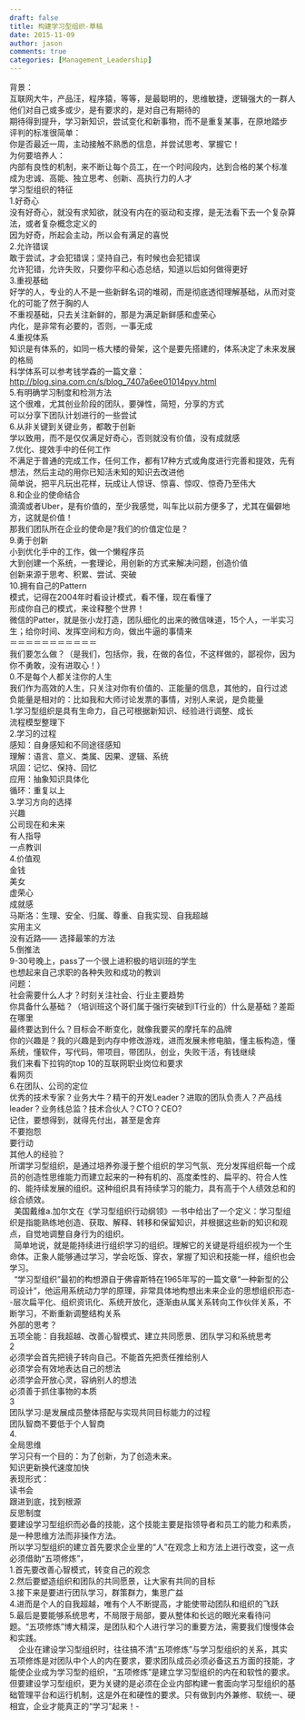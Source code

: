 ```yaml
---
draft: false
title: 构建学习型组织-草稿
date: 2015-11-09
author: jason
comments: true
categories: [Management_Leadership]
---
```

<div>背景：</div>
<div>互联网大牛，产品汪，程序猿，等等，是最聪明的，思维敏捷，逻辑强大的一群人</div>
<div>他们对自己或多或少，是有要求的，是对自己有期待的</div>
<div>期待得到提升，学习新知识，尝试变化和新事物，而不是重复某事，在原地踏步</div>
<div>评判的标准很简单：</div>
<div>你是否最近一周，主动接触不熟悉的信息，并尝试思考、掌握它！</div>
<div></div>
<div>为何要培养人：</div>
<div>内部有良性的机制，来不断让每个员工，在一个时间段内，达到合格的某个标准</div>
<div>成为忠诚、高能、独立思考、创新、高执行力的人才</div>
<div></div>
<div>学习型组织的特征</div>
<div>1.好奇心</div>
<div>没有好奇心，就没有求知欲，就没有内在的驱动和支撑，是无法看下去一个复杂算法，或者复杂概念定义的</div>
<div>因为好奇，所起会主动，所以会有满足的喜悦</div>
<div></div>
<div>2.允许错误</div>
<div>敢于尝试，才会犯错误；坚持自己，有时候也会犯错误</div>
<div>允许犯错，允许失败，只要你平和心态总结，知道以后如何做得更好</div>
<div></div>
<div>3.重视基础</div>
<div>好学的人，专业的人不是一些新鲜名词的堆砌，而是彻底透彻理解基础，从而对变化的可能了然于胸的人</div>
<div>不重视基础，只去关注新鲜的，那是为满足新鲜感和虚荣心</div>
<div>内化，是非常有必要的，否则，一事无成</div>
<div></div>
<div>4.重视体系</div>
<div>知识是有体系的，如同一栋大楼的骨架，这个是要先搭建的，体系决定了未来发展的格局</div>
<div>科学体系可以参考钱学森的一篇文章：<a href="http://blog.sina.com.cn/s/blog_7407a6ee01014pyv.html">http://blog.sina.com.cn/s/blog_7407a6ee01014pyv.html</a></div>
<div></div>
<div></div>
<div>5.有明确学习制度和检测方法</div>
<div>这个很难，尤其创业阶段的团队，要弹性，简短，分享的方式</div>
<div>可以分享下团队计划进行的一些尝试</div>
<div></div>
<div>6.从非关键到关键业务，都敢于创新</div>
<div>学以致用，而不是仅仅满足好奇心，否则就没有价值，没有成就感</div>
<div></div>
<div>7.优化、提效手中的任何工作</div>
<div>不满足于普通的完成工作，任何工作，都有17种方式或角度进行完善和提效，先有想法，然后主动的用你已知活未知的知识去改进他</div>
<div>简单说，把平凡玩出花样，玩成让人惊讶、惊喜、惊叹、惊奇乃至伟大</div>
<div></div>
<div>8.和企业的使命结合</div>
<div>滴滴或者Uber，是有价值的，至少我感觉，叫车比以前方便多了，尤其在偏僻地方，这就是价值！</div>
<div>那我们团队所在企业的使命是?我们的价值定位是？</div>
<div></div>
<div>9.勇于创新</div>
<div>小到优化手中的工作，做一个懒程序员</div>
<div>大到创建一个系统，一套理论，用创新的方式来解决问题，创造价值</div>
<div>创新来源于思考、积累、尝试、突破</div>
<div></div>
<div>10.拥有自己的Pattern</div>
<div>模式，记得在2004年时看设计模式，看不懂，现在看懂了</div>
<div>形成你自己的模式，来诠释整个世界！</div>
<div>微信的Patter，就是张小龙打造，团队细化的出来的微信味道，15个人，一半实习生；给你时间、发挥空间和方向，做出牛逼的事情来</div>
<div>＝＝＝＝＝＝＝＝＝＝＝</div>
<div>我们要怎么做？（是我们，包括你，我，在做的各位，不这样做的，鄙视你，因为你不勇敢，没有进取心！）</div>
<div></div>
<div>0.不是每个人都关注你的人生</div>
<div>我们作为高效的人生，只关注对你有价值的、正能量的信息，其他的，自行过滤</div>
<div>负能量是相对的：比如我和大师讨论发票的事情，对别人来说，是负能量</div>
<div></div>
<div>1.学习型组织是具有生命力，自己可根据新知识、经验进行调整、成长</div>
<div>流程模型整理下</div>
<div></div>
<div>2.学习的过程</div>
<div>感知：自身感知和不同途径感知</div>
<div>理解：语言、意义、类属、因果、逻辑、系统</div>
<div>巩固：记忆、保持、回忆</div>
<div>应用：抽象知识具体化</div>
<div>循环：重复以上</div>
<div></div>
<div>3.学习方向的选择</div>
<div>兴趣</div>
<div>公司现在和未来</div>
<div>有人指导</div>
<div>一点教训</div>
<div></div>
<div>4.价值观</div>
<div>金钱</div>
<div>美女</div>
<div>虚荣心</div>
<div>成就感</div>
<div>马斯洛：生理、安全、归属、尊重、自我实现、自我超越</div>
<div>实用主义</div>
<div></div>
<div>没有近路—— 选择最笨的方法</div>
<div></div>
<div>5.倒推法</div>
<div>9-30号晚上，pass了一个很上进积极的培训班的学生</div>
<div>也想起来自己求职的各种失败和成功的教训</div>
<div>问题：</div>
<div>社会需要什么人才？时刻关注社会、行业主要趋势</div>
<div>你具备什么基础？（培训班这个哥们属于强行突破到IT行业的）什么是基础？差距在哪里</div>
<div>最终要达到什么？目标会不断变化，就像我要买的摩托车的品牌</div>
<div>你的兴趣是？我的兴趣是到内存中修改游戏，进而发展未修电脑，懂主板构造，懂系统，懂软件，写代码，带项目，带团队，创业，失败干活，有钱继续</div>
<div></div>
<div>我们来看下拉钩的top 10的互联网职业岗位和要求</div>
<div></div>
<div>看网页</div>
<div></div>
<div>6.在团队、公司的定位</div>
<div>优秀的技术专家？业务大牛？精干的开发Leader？进取的团队负责人？产品线leader？业务线总监？技术合伙人？CTO？CEO?</div>
<div>记住，要想得到，就得先付出，甚至是舍弃</div>
<div></div>
<div>不要抱怨</div>
<div>要行动</div>
<div></div>
<div></div>
<div>其他人的经验？</div>
<div>所谓学习型组织，是通过培养弥漫于整个组织的学习气氛、充分发挥组织每一个成员的创造性思维能力而建立起来的一种有机的、高度柔性的、扁平的、符合人性的、能持续发展的组织。这种组织具有持续学习的能力，具有高于个人绩效总和的综合绩效。</div>
<div>  美国戴维a.加尔文在《学习型组织行动纲领》一书中给出了一个定义：学习型组织是指能熟练地创造、获取、解释、转移和保留知识，并根据这些新的知识和观点，自觉地调整自身行为的组织。</div>
<div>  简单地说，就是能持续进行组织学习的组织。理解它的关键是将组织视为一个生命体。正象人能够通过学习，学会吃饭、穿衣，掌握了知识和技能一样，组织也会学习。</div>
<div>  “学习型组织”最初的构想源自于佛睿斯特在1965年写的一篇文章“一种新型的公司设计”，他运用系统动力学的原理，非常具体地构想出未来企业的思想组织形态--层次扁平化、组织资讯化、系统开放化，逐渐由从属关系转向工作伙伴关系，不断学习，不断重新调整结构关系</div>
<div></div>
<div></div>
<div>外部的思考？</div>
<div>五项全能：自我超越、改善心智模式、建立共同愿景、团队学习和系统思考</div>
<div>2</div>
<div>必须学会首先把镜子转向自己。不能首先把责任推给别人</div>
<div>必须学会有效地表达自己的想法</div>
<div>必须学会开放心灵，容纳别人的想法</div>
<div>必须善于抓住事物的本质</div>
<div></div>
<div>3</div>
<div>团队学习:是发展成员整体搭配与实现共同目标能力的过程</div>
<div>团队智商不要低于个人智商</div>
<div></div>
<div>4.</div>
<div>全局思维</div>
<div></div>
<div>学习只有一个目的：为了创新，为了创造未来。</div>
<div>知识更新换代速度加快</div>
<div></div>
<div>表现形式：</div>
<div>读书会</div>
<div>跟进到底，找到根源</div>
<div>反思制度</div>
<div></div>
<div>要建设学习型组织而必备的技能，这个技能主要是指领导者和员工的能力和素质，是一种思维方法而非操作方法。</div>
<div>所以学习型组织的建立首先要求企业里的“人”在观念上和方法上进行改变，这一点必须借助“五项修炼”，</div>
<div>1.首先要改善心智模式，转变自己的观念</div>
<div>2.然后要塑造组织和团队的共同愿景，让大家有共同的目标</div>
<div>3.接下来是要进行团队学习，群策群力，集思广益</div>
<div>4.进而是个人的自我超越，唯有个人不断提高，才能使带动团队和组织的飞跃</div>
<div>5.最后是要能够系统思考，不局限于局部，要从整体和长远的眼光来看待问题。“五项修炼”博大精深，是团队和个人进行学习的重要方法，需要我们慢慢体会和实践。</div>
<div>    企业在建设学习型组织时，往往搞不清“五项修炼”与学习型组织的关系，其实五项修炼是对团队中个人的内在要求，要求团队成员必须必备这五方面的技能，才能使企业成为学习型的组织，“五项修炼”是建立学习型组织的内在和软性的要求。但要建设学习型组织，更为关键的是必须在企业内部构建一套面向学习型组织的基础管理平台和运行机制，这是外在和硬性的要求。只有做到内外兼修、软统一、硬相宜，企业才能真正的“学习”起来！-</div>
<div></div>
<div></div>
<div></div>
